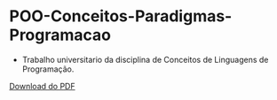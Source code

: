 # POO-Conceitos-Paradigmas-Programacao
* Trabalho universitario da disciplina de Conceitos de Linguagens de Programação.

[Download do PDF](doc.pdf)
